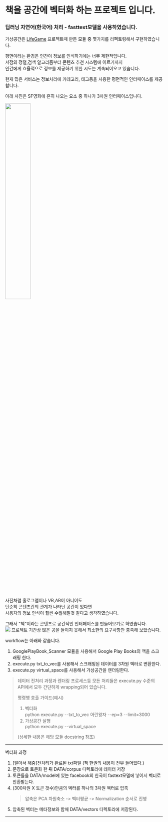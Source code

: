책을 공간에 벡터화 하는 프로젝트 입니다.
==================================
### 딥러닝 자연어(한국어) 처리 - fasttext모델을 사용하였습니다.  
  
  
가상공간은 [LifeGame](https://github.com/clomia/LifeGame) 프로젝트때 만든 모듈 중 몇가지를 리펙토링해서 구현하였습니다.

평면이라는 환경은 인간이 정보를 인식하기에는 너무 제한적입니다.  
서점의 정렬,검색 알고리즘부터 콘텐츠 추천 시스템에 이르기까지  
인간에게 효율적으로 정보를 제공하기 위한 시도는 계속되어오고 있습니다.   
   
현재 많은 서비스는 정보처리에 카테고리, 태그등을 사용한 평면적인 인터페이스를 제공합니다.

아래 사진은 SF영화에 흔히 나오는 요소 중 하나가 3차원 인터페이스입니다.

<img src="https://media.githubusercontent.com/media/clomia/Book2Vec/main/image/3D%20interface.png" width="40%" height="40%"></img>
  
사진처럼 홀로그램이나 VR,AR이 아니어도  
단순히 콘텐츠간의 관계가 나타난 공간이 있다면  
사용자의 정보 인식이 훨씬 수월해질것 같다고 생각하였습니다.  

그래서 "책"이라는 콘텐츠로 공간적인 인터페이스를 만들어보기로 하였습니다.  
![](https://media.githubusercontent.com/media/clomia/Book2Vec/main/image/%EA%B3%B5%EA%B0%84%ED%99%94.jpg)
프로젝트 기간상 많은 공을 들이지 못해서 최소한의 요구사항만 충족해 보았습니다.  
  
workflow는 아래와 같습니다.
  
1. GooglePlayBook_Scanner 모듈을 사용해서 Google Play Books의 책을 스크래핑 한다.  
2. execute.py txt_to_vec를 사용해서 스크래핑된 데이터를 3차원 벡터로 변환한다.  
3. execute.py virtual_space를 사용해서 가상공간을 렌더링한다.  

> 데이터 전처리 과정과 렌더링 프로세스등 모든 처리들은 execute.py 수준의 API에서 모두 간단하게 wrapping되어 있습니다.  
>  
> 명령행 호출 가이드(예시)  
> 1. 벡터화  
> python execute.py --txt_to_vec 어린왕자 --ep=3 --limit=3000  
> 2. 가상공간 실행  
> python execute.py --virtual_space  
> 
> (상세한 내용은 해당 모듈 docstring 참조)

--------
벡터화 과정  

1. [알아서 해줌]전처리가 완료된 txt파일 (책 한권의 내용이 전부 들어있다.)
2. 문장으로 토큰화 한 뒤 DATA/corpus 디렉토리에 데이터 저장  
3. 토큰들을 DATA/model에 있는 facebook의 한국어 fastext모델에 넣어서 벡터로 반환받는다.  
4. (300차원 X 토큰 갯수)만큼의 벡터를 하나의 3차원 벡터로 압축  
    > 압축은 PCA 차원축소 -> 벡터평균 -> Normalization 순서로 진행
5. 압축된 벡터는 메타정보와 함께 DATA/vectors 디렉토리에 저장된다.

-------
